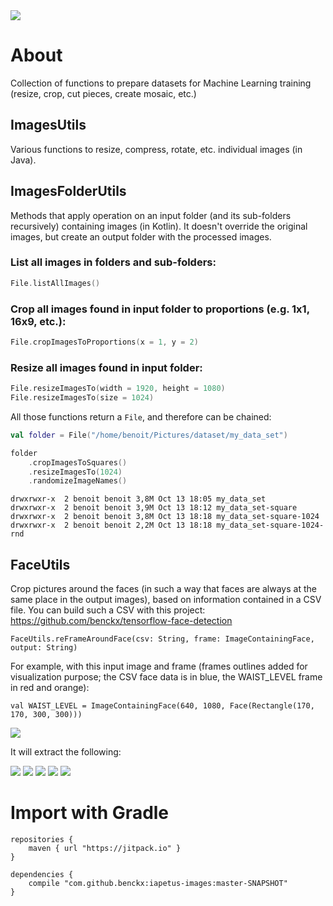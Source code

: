 <a href="https://paypal.me/benckx/2">
<img src="https://img.shields.io/badge/Donate-PayPal-green.svg"/>
</a>

# About

Collection of functions to prepare datasets for Machine Learning training (resize, crop, cut pieces, create mosaic, etc.)

## ImagesUtils

Various functions to resize, compress, rotate, etc. individual images (in Java).

## ImagesFolderUtils

Methods that apply operation on an input folder (and its sub-folders recursively) containing images (in Kotlin). It
doesn't override the original images, but create an output folder with the processed images.

### List all images in folders and sub-folders:

```kotlin
File.listAllImages()
```

### Crop all images found in input folder to proportions (e.g. 1x1, 16x9, etc.):

```kotlin
File.cropImagesToProportions(x = 1, y = 2)
```

### Resize all images found in input folder:

```kotlin
File.resizeImagesTo(width = 1920, height = 1080)
File.resizeImagesTo(size = 1024)
```

All those functions return a `File`, and therefore can be chained:

```kotlin
val folder = File("/home/benoit/Pictures/dataset/my_data_set")

folder
    .cropImagesToSquares()
    .resizeImagesTo(1024)
    .randomizeImageNames()
```

```
drwxrwxr-x  2 benoit benoit 3,8M Oct 13 18:05 my_data_set
drwxrwxr-x  2 benoit benoit 3,9M Oct 13 18:12 my_data_set-square
drwxrwxr-x  2 benoit benoit 3,8M Oct 13 18:18 my_data_set-square-1024
drwxrwxr-x  2 benoit benoit 2,2M Oct 13 18:18 my_data_set-square-1024-rnd
```

## FaceUtils

Crop pictures around the faces (in such a way that faces are always at the same place in the output images), based on
information contained in a CSV file. You can build such a CSV with this
project: https://github.com/benckx/tensorflow-face-detection

    FaceUtils.reFrameAroundFace(csv: String, frame: ImageContainingFace, output: String)

For example, with this input image and frame (frames outlines added for visualization purpose; the CSV face data is in
blue, the WAIST_LEVEL frame in red and orange):

    val WAIST_LEVEL = ImageContainingFace(640, 1080, Face(Rectangle(170, 170, 300, 300)))

![](assets/debug_Beatles_with_Ed_Sullivan.jpg)

It will extract the following:

![](assets/framed_0_Beatles_with_Ed_Sullivan.jpg)
![](assets/framed_1_Beatles_with_Ed_Sullivan.jpg)
![](assets/framed_2_Beatles_with_Ed_Sullivan.jpg)
![](assets/framed_3_Beatles_with_Ed_Sullivan.jpg)
![](assets/framed_4_Beatles_with_Ed_Sullivan.jpg)

# Import with Gradle

    repositories {
        maven { url "https://jitpack.io" }
    }
    
    dependencies {
        compile "com.github.benckx:iapetus-images:master-SNAPSHOT"
    }
